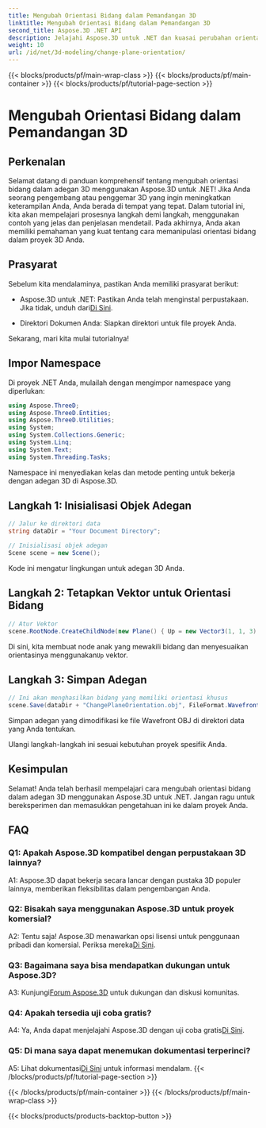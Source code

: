 ```yaml
---
title: Mengubah Orientasi Bidang dalam Pemandangan 3D
linktitle: Mengubah Orientasi Bidang dalam Pemandangan 3D
second_title: Aspose.3D .NET API
description: Jelajahi Aspose.3D untuk .NET dan kuasai perubahan orientasi bidang dalam adegan 3D. Ikuti panduan langkah demi langkah kami untuk integrasi yang lancar.
weight: 10
url: /id/net/3d-modeling/change-plane-orientation/
---
```


{{< blocks/products/pf/main-wrap-class >}}
{{< blocks/products/pf/main-container >}}
{{< blocks/products/pf/tutorial-page-section >}}

# Mengubah Orientasi Bidang dalam Pemandangan 3D

## Perkenalan

Selamat datang di panduan komprehensif tentang mengubah orientasi bidang dalam adegan 3D menggunakan Aspose.3D untuk .NET! Jika Anda seorang pengembang atau penggemar 3D yang ingin meningkatkan keterampilan Anda, Anda berada di tempat yang tepat. Dalam tutorial ini, kita akan mempelajari prosesnya langkah demi langkah, menggunakan contoh yang jelas dan penjelasan mendetail. Pada akhirnya, Anda akan memiliki pemahaman yang kuat tentang cara memanipulasi orientasi bidang dalam proyek 3D Anda.

## Prasyarat

Sebelum kita mendalaminya, pastikan Anda memiliki prasyarat berikut:

-  Aspose.3D untuk .NET: Pastikan Anda telah menginstal perpustakaan. Jika tidak, unduh dari[Di Sini](https://releases.aspose.com/3d/net/).

- Direktori Dokumen Anda: Siapkan direktori untuk file proyek Anda.

Sekarang, mari kita mulai tutorialnya!

## Impor Namespace

Di proyek .NET Anda, mulailah dengan mengimpor namespace yang diperlukan:

```csharp
using Aspose.ThreeD;
using Aspose.ThreeD.Entities;
using Aspose.ThreeD.Utilities;
using System;
using System.Collections.Generic;
using System.Linq;
using System.Text;
using System.Threading.Tasks;
```

Namespace ini menyediakan kelas dan metode penting untuk bekerja dengan adegan 3D di Aspose.3D.

## Langkah 1: Inisialisasi Objek Adegan

```csharp
// Jalur ke direktori data
string dataDir = "Your Document Directory";

// Inisialisasi objek adegan
Scene scene = new Scene();
```

Kode ini mengatur lingkungan untuk adegan 3D Anda.

## Langkah 2: Tetapkan Vektor untuk Orientasi Bidang

```csharp
// Atur Vektor
scene.RootNode.CreateChildNode(new Plane() { Up = new Vector3(1, 1, 3) });
```

 Di sini, kita membuat node anak yang mewakili bidang dan menyesuaikan orientasinya menggunakan`Up` vektor.

## Langkah 3: Simpan Adegan

```csharp
// Ini akan menghasilkan bidang yang memiliki orientasi khusus
scene.Save(dataDir + "ChangePlaneOrientation.obj", FileFormat.WavefrontOBJ);
```

Simpan adegan yang dimodifikasi ke file Wavefront OBJ di direktori data yang Anda tentukan.

Ulangi langkah-langkah ini sesuai kebutuhan proyek spesifik Anda.

## Kesimpulan

Selamat! Anda telah berhasil mempelajari cara mengubah orientasi bidang dalam adegan 3D menggunakan Aspose.3D untuk .NET. Jangan ragu untuk bereksperimen dan memasukkan pengetahuan ini ke dalam proyek Anda.

## FAQ

### Q1: Apakah Aspose.3D kompatibel dengan perpustakaan 3D lainnya?

A1: Aspose.3D dapat bekerja secara lancar dengan pustaka 3D populer lainnya, memberikan fleksibilitas dalam pengembangan Anda.

### Q2: Bisakah saya menggunakan Aspose.3D untuk proyek komersial?

 A2: Tentu saja! Aspose.3D menawarkan opsi lisensi untuk penggunaan pribadi dan komersial. Periksa mereka[Di Sini](https://purchase.aspose.com/buy).

### Q3: Bagaimana saya bisa mendapatkan dukungan untuk Aspose.3D?

 A3: Kunjungi[Forum Aspose.3D](https://forum.aspose.com/c/3d/18) untuk dukungan dan diskusi komunitas.

### Q4: Apakah tersedia uji coba gratis?

 A4: Ya, Anda dapat menjelajahi Aspose.3D dengan uji coba gratis[Di Sini](https://releases.aspose.com/).

### Q5: Di mana saya dapat menemukan dokumentasi terperinci?

 A5: Lihat dokumentasi[Di Sini](https://reference.aspose.com/3d/net/) untuk informasi mendalam.
{{< /blocks/products/pf/tutorial-page-section >}}

{{< /blocks/products/pf/main-container >}}
{{< /blocks/products/pf/main-wrap-class >}}

{{< blocks/products/products-backtop-button >}}
